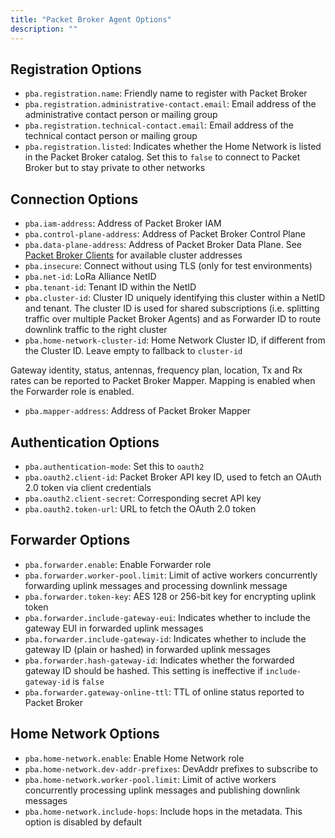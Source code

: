```yaml
---
title: "Packet Broker Agent Options"
description: ""
---
```


## Registration Options

- `pba.registration.name`: Friendly name to register with Packet Broker
- `pba.registration.administrative-contact.email`: Email address of the administrative contact person or mailing group
- `pba.registration.technical-contact.email`: Email address of the technical contact person or mailing group
- `pba.registration.listed`: Indicates whether the Home Network is listed in the Packet Broker catalog. Set this to `false` to connect to Packet Broker but to stay private to other networks

## Connection Options

- `pba.iam-address`: Address of Packet Broker IAM
- `pba.control-plane-address`: Address of Packet Broker Control Plane
- `pba.data-plane-address`: Address of Packet Broker Data Plane. See [Packet Broker Clients](https://github.com/packetbroker/pb) for available cluster addresses
- `pba.insecure`: Connect without using TLS (only for test environments)
- `pba.net-id`: LoRa Alliance NetID
- `pba.tenant-id`: Tenant ID within the NetID
- `pba.cluster-id`: Cluster ID uniquely identifying this cluster within a NetID and tenant. The cluster ID is used for shared subscriptions (i.e. splitting traffic over multiple Packet Broker Agents) and as Forwarder ID to route downlink traffic to the right cluster
- `pba.home-network-cluster-id`: Home Network Cluster ID, if different from the Cluster ID. Leave empty to fallback to `cluster-id`

Gateway identity, status, antennas, frequency plan, location, Tx and Rx rates can be reported to Packet Broker Mapper. Mapping is enabled when the Forwarder role is enabled.

- `pba.mapper-address`: Address of Packet Broker Mapper

## Authentication Options

- `pba.authentication-mode`: Set this to `oauth2`
- `pba.oauth2.client-id`: Packet Broker API key ID, used to fetch an OAuth 2.0 token via client credentials
- `pba.oauth2.client-secret`: Corresponding secret API key
- `pba.oauth2.token-url`: URL to fetch the OAuth 2.0 token

## Forwarder Options

- `pba.forwarder.enable`: Enable Forwarder role
- `pba.forwarder.worker-pool.limit`: Limit of active workers concurrently forwarding uplink messages and processing downlink message
- `pba.forwarder.token-key`: AES 128 or 256-bit key for encrypting uplink token
- `pba.forwarder.include-gateway-eui`: Indicates whether to include the gateway EUI in forwarded uplink messages
- `pba.forwarder.include-gateway-id`: Indicates whether to include the gateway ID (plain or hashed) in forwarded uplink messages
- `pba.forwarder.hash-gateway-id`: Indicates whether the forwarded gateway ID should be hashed. This setting is ineffective if `include-gateway-id` is `false`
- `pba.forwarder.gateway-online-ttl`: TTL of online status reported to Packet Broker

## Home Network Options

- `pba.home-network.enable`: Enable Home Network role
- `pba.home-network.dev-addr-prefixes`: DevAddr prefixes to subscribe to
- `pba.home-network.worker-pool.limit`: Limit of active workers concurrently processing uplink messages and publishing downlink messages
- `pba.home-network.include-hops`: Include hops in the metadata. This option is disabled by default
